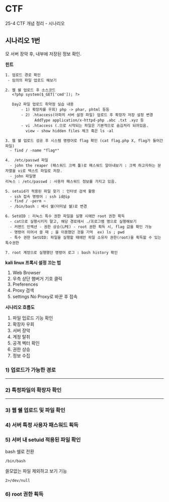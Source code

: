 # CTF

25-4 CTF 개념 정리 - 시나리오

## 시나리오 1번

모 서버 장악 후, 내부에 저장된 정보 확인.

**힌트**
```
1. 업로드 경로 확인
 - 임의의 파일 업로드 해보기

2. 웹 쉘 업로드 후 소스코드
   <?php system($_GET['cmd']); ?>

   Day2 파일 업로드 취약점 실습 내용
       - 1) 확장자를 우회) php -> phar, phtml 등등
       - 2) .htaccess(아파치 서버 설정 파일) 업로드 후 확장자 저장 설정 변경
             AddType application/x-httpd-php .abc .txt .xyz 등
       - vi .htaccess (.으로 시작되는 파일은 기본적으로 숨김처리 되어있음.
         view - show hidden files 체크 혹은 ls -al

3. 웹 쉘 업로드 성공 후 시스템 명령어로 flag 확인 (cat flag.php X, flag가 들어간 파일)
  - find / -name "flag*"

4.  /etc/passwd 파일
  - john the reaper (패스워드 크랙 툴)로 패스워드 알아내보기 : 크랙 하고자하는 문자열을 vi로 텍스트 파일로 저장.
  - john 파일명
리눅스 : /etc/passwd : 사용자 패스워드 정보를 가지고 있음.

5. setuid가 적용된 파일 찾기 : 인터넷 검색 활용
  - ssh 접속 명령어 : ssh id@ip
  - find / -perm ~
  - /bin/bash : 배시 쉘(터미널 쉘)로 변경

6. SetUID : 리눅스 특수 권한 파일을 실행 시에만 root 권한 획득
  - cat으로 실행시키지 말고, 해당 경로에서 ./프로그램 명으로 실행해보기
  - 커맨드 인젝션 - 권한 상승(LPE) - root 권한 획득 시, flag 값을 확인 가능
  - 명령어 이어서 쓸 때 ; 을 이용했던 것을 기억  ex) ls ; pwd
  - 특수 권한 SetUID: 파일을 실행할 때에만 파일 소유자 권한(root)을 획득할 수 있는 특수권한

7. root 계정으로 실행했던 명령어 로그 : bash history 확인

```

**kali linux 프록시 설정 끄는 법**

1. Web Browser
2. 우측 상단 햄버거 기호 클릭
3. Preferences
4. Proxy 검색
5. settings No Proxy로 바꾼 후 접속

**시나리오 흐름도**

1. 파일 업로드 기능 확인
2. 확장자 우회
3. 서버 장악
4. 계정 탈취
5. 공격 벡터 확인
6. 권한 상승
7. 정보 수집

### 1) 업로드가 가능한 경로

***

### 2) 특정파일의 확장자 확인

***
### 3) 웹 쉘 업로드 및 파일 확인

### 4) 서버 특정 사용자 패스워드 획득

### 5) 서버 내 setuid 적용된 파일 확인

bash 쉘로 전환
```
/bin/bash
```

쓸모없는 파일 제외하고 보기 기능
```
2>/dev/null
```

### 6) root 권한 획득


###
